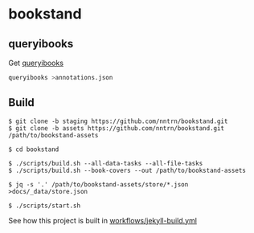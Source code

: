 # bookstand

## queryibooks

Get [queryibooks](https://github.com/nntrn/queryibooks)

```sh
queryibooks >annotations.json
```

## Build

```console
$ git clone -b staging https://github.com/nntrn/bookstand.git
$ git clone -b assets https://github.com/nntrn/bookstand.git /path/to/bookstand-assets

$ cd bookstand

$ ./scripts/build.sh --all-data-tasks --all-file-tasks  
$ ./scripts/build.sh --book-covers --out /path/to/bookstand-assets

$ jq -s '.' /path/to/bookstand-assets/store/*.json >docs/_data/store.json

$ ./scripts/start.sh
```

See how this project is built in [workflows/jekyll-build.yml](.github/workflows/jekyll-build.yml)

